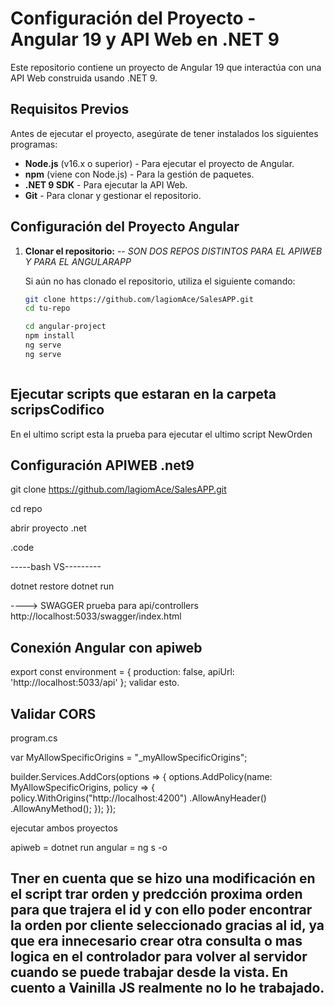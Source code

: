 # Configuración del Proyecto - Angular 19 y API Web en .NET 9

Este repositorio contiene un proyecto de Angular 19 que interactúa con una API Web construida usando .NET 9.

## Requisitos Previos

Antes de ejecutar el proyecto, asegúrate de tener instalados los siguientes programas:

- **Node.js** (v16.x o superior) - Para ejecutar el proyecto de Angular.
- **npm** (viene con Node.js) - Para la gestión de paquetes.
- **.NET 9 SDK** - Para ejecutar la API Web.
- **Git** - Para clonar y gestionar el repositorio.

## Configuración del Proyecto Angular

1. **Clonar el repositorio:** -- *SON DOS REPOS DISTINTOS PARA EL APIWEB Y PARA EL ANGULARAPP*
   
   Si aún no has clonado el repositorio, utiliza el siguiente comando:

   ```bash
   git clone https://github.com/lagiomAce/SalesAPP.git
   cd tu-repo

   cd angular-project
   npm install
   ng serve
   ng serve



## Ejecutar scripts que estaran en la carpeta scripsCodifico
  
  En el ultimo script esta la prueba para ejecutar el ultimo script NewOrden

## Configuración APIWEB .net9

git clone https://github.com/lagiomAce/SalesAPP.git

cd repo

abrir proyecto .net

.code

-----bash VS---------

dotnet restore 
dotnet run  

----> SWAGGER prueba para api/controllers
http://localhost:5033/swagger/index.html 


## Conexión Angular con apiweb

export const environment = {
  production: false,
  apiUrl: 'http://localhost:5033/api' 
}; validar esto.

## Validar CORS

program.cs

var MyAllowSpecificOrigins = "_myAllowSpecificOrigins";

builder.Services.AddCors(options =>
{
    options.AddPolicy(name: MyAllowSpecificOrigins,
        policy =>
        {
            policy.WithOrigins("http://localhost:4200")
                  .AllowAnyHeader()
                  .AllowAnyMethod();
        });
});


ejecutar ambos proyectos

apiweb = dotnet run
angular = ng s -o



## Tner en cuenta que se hizo una modificación en el script trar orden y predcción proxima orden para que trajera el id y con ello poder encontrar la orden por cliente seleccionado gracias al id, ya que era innecesario crear otra consulta o mas logica en el controlador para volver al servidor cuando se puede trabajar desde la vista. En cuento a Vainilla JS realmente no lo he trabajado.


